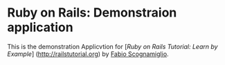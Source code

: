 # Ruby on Rails: Demonstraion application
This is the demonstration Applicvtion for [*Ruby on Rails Tutorial: Learn by Example*] (http://railstutorial.org) by [Fabio Scognamiglio](http://www.fabioscognamiglio.it).